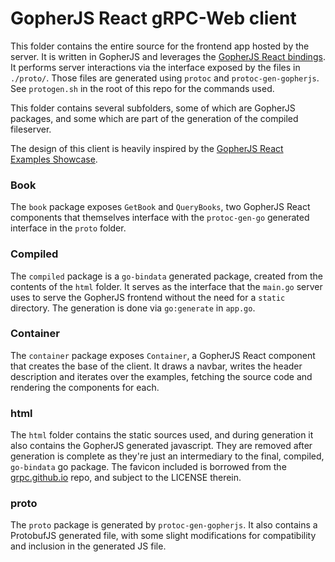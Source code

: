 # GopherJS React gRPC-Web client
This folder contains the entire source for the frontend app hosted by the server.
It is written in GopherJS and leverages the [GopherJS React bindings](https://myitcv.io/react).
It performs server interactions via the interface exposed by the files in `./proto/`.
Those files are generated using `protoc` and `protoc-gen-gopherjs`. See `protogen.sh` in
the root of this repo for the commands used.

This folder contains several subfolders, some of which are GopherJS packages, and some which
are part of the generation of the compiled fileserver.

The design of this client is heavily inspired by the
[GopherJS React Examples Showcase](http://blog.myitcv.io/gopherjs_examples_sites/examplesshowcase/).

### Book

The `book` package exposes `GetBook` and `QueryBooks`, two GopherJS React components that
themselves interface with the `protoc-gen-go` generated interface in the `proto` folder.

### Compiled

The `compiled` package is a `go-bindata` generated package, created from the contents of
the `html` folder. It serves as the interface that the `main.go` server uses to serve
the GopherJS frontend without the need for a `static` directory. The generation is done
via `go:generate` in `app.go`.

### Container

The `container` package exposes `Container`, a GopherJS React component that creates the
base of the client. It draws a navbar, writes the header description and iterates over
the examples, fetching the source code and rendering the components for each.

### html

The `html` folder contains the static sources used, and during generation it also contains
the GopherJS generated javascript. They are removed after generation is complete as they're
just an intermediary to the final, compiled, `go-bindata` go package. The favicon included
is borrowed from the [grpc.github.io](https://github.com/grpc/grpc.github.io/) repo, and
subject to the LICENSE therein.

### proto

The `proto` package is generated by `protoc-gen-gopherjs`. It also contains a ProtobufJS
generated file, with some slight modifications for compatibility and inclusion in the
generated JS file.

